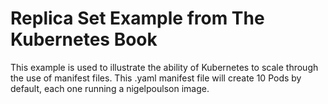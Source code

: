 # Replica Set Example from The Kubernetes Book
This example is used to illustrate the ability of Kubernetes to scale through
the use of manifest files.  This .yaml manifest file will create 10 Pods by default, each one running a nigelpoulson image.
